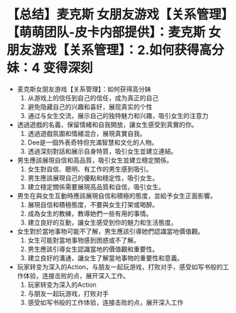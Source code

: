 # 【总结】麦克斯 女朋友游戏【关系管理】【萌萌团队-皮卡内部提供】：麦克斯 女朋友游戏【关系管理】：2.如何获得高分妹：4 变得深刻

-   麦克斯女朋友游戏【关系管理】：如何获得高分妹
    1.  从游戏上的信任到自己的信任，成为真正的自己
    2.  避免隐藏自己的兴趣和喜好，展现真实的个性
    3.  通过与女生交流，展示自己的独特魅力和兴趣，吸引女生的注意力
-   透過遊戲的名義，保留情緒和自我開放，讓女生感受到真實的你。
    1.  透過遊戲氛圍和情緒混合，展現真實自我。
    2.  Dee是一個外表奇特但充滿智慧和文化的人物。
    3.  透過深刻對話和展示自身特質，吸引女生並建立連結。
-   男生應該展現自信和高品質，吸引女生並建立穩定關係。
    1.  女生對自信、聰明、有工作的男生感到吸引。
    2.  男生應該展現自己的優點和穩定性，吸引女生。
    3.  建立穩定關係需要展現高品質和自信，吸引女生。
-   男生在與女生互動時應該展現自信和積極的態度，並給予女生正面影響。
    1.  展現自信和積極態度，不要與女生打架或喝醉。
    2.  成為女生的教練，教導她們一些有用的事情。
    3.  建立良好的互動，讓女生感受到你的魅力和生活態度。
-   女生對於當地事物可能不了解，男生應該引導她們認識當地價值觀。
    1.  女生可能對當地事物感到困惑或不了解。
    2.  男生應該引導女生認識當地的價值觀和重要性。
    3.  建立良好的溝通，讓女生了解當地事物的重要性和意義。
-   玩家转变为深入的Action，与朋友一起玩游戏，打败对手，感受如写书般的工作体验，连接击败的点，展开深入工作。
    1.  玩家转变为深入的Action
    2.  与朋友一起玩游戏，打败对手
    3.  感受如写书般的工作体验，连接击败的点，展开深入工作